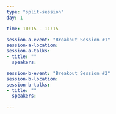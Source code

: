 ```yaml
---
type: "split-session"
day: 1

time: 10:15 - 11:15

session-a-event: "Breakout Session #1"
session-a-location:
session-a-talks:
- title: ""
  speakers:

session-b-event: "Breakout Session #2"
session-b-location:
session-b-talks:
- title: ""
  speakers:

---
```

